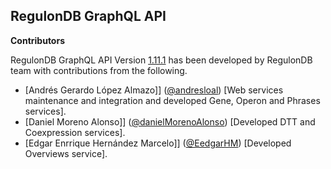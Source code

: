 ## RegulonDB GraphQL API

__Contributors__ 

RegulonDB GraphQL API Version [1.11.1](https://github.com/regulondbunam/GraphQL-api/releases/tag/1.11.1) has been developed by RegulonDB team with contributions from the following.

- [Andrés Gerardo López Almazo]] ([@andresloal](https://github.com/andresloal)) [Web services maintenance and integration and developed Gene, Operon and Phrases services].
- [Daniel Moreno Alonso]] ([@danielMorenoAlonso](https://github.com/danielMorenoAlonso)) [Developed DTT and Coexpression services].
- [Edgar Enrrique Hernández Marcelo]] ([@EedgarHM](https://github.com/EedgarHM)) [Developed Overviews service].




